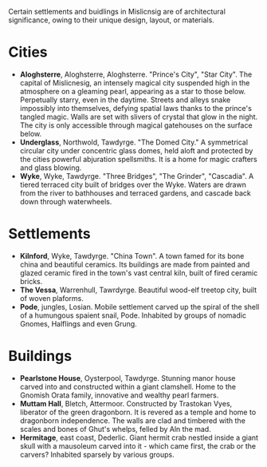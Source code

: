Certain settlements and buidlings in Mislicnsig are of architectural significance, owing to their unique design, layout, or materials.
# Cities
- **Aloghsterre**, Aloghsterre, Aloghsterre. "Prince's City", "Star City". The capital of Mislicnesig, an intensely magical city suspended high in the atmosphere on a gleaming pearl, appearing as a star to those below. Perpetually starry, even in the daytime. Streets and alleys snake impossibly into themselves, defying spatial laws thanks to the prince's tangled magic. Walls are set with slivers of crystal that glow in the night. The city is only accessible through magical gatehouses on the surface below.
- **Underglass**, Northwold, Tawdyrge. "The Domed City." A symmetrical circular city under concentric glass domes, held aloft and protected by the cities powerful abjuration spellsmiths. It is a home for magic crafters and glass blowing.
- **Wyke**, Wyke, Tawdyrge. "Three Bridges", "The Grinder", "Cascadia".  A tiered terraced city built of bridges over the Wyke. Waters are drawn from the river to bathhouses and terraced gardens, and cascade back down through waterwheels.
# Settlements
- **Kilnford**, Wyke, Tawdyrge. "China Town". A town famed for its bone china and beautiful ceramics. Its buildings are made from painted and glazed ceramic fired in the town's vast central kiln, built of fired ceramic bricks.
- **The Vessa**, Warrenhull, Tawrdyrge. Beautiful wood-elf treetop city, built of woven plaforms.
- **Pode**, jungles, Losian. Mobile settlement carved up the spiral of the shell of a humungous spaient snail, Pode. Inhabited by groups of nomadic Gnomes, Halflings and even Grung.
# Buildings
- **Pearlstone House**, Oysterpool, Tawdyrge. Stunning manor house carved into and constructed within a giant clamshell. Home to the Gnomish Orata family, innovative and wealthy pearl farmers.
- **Muttam Hall**, Bletch, Attermoor. Constructed by Trastokan Vyes, liberator of the green dragonborn. It is revered as a temple and home to dragonborn independence. The walls are clad and timbered with the scales and bones of Ghut's whelps, felled by Aln the mad.
- **Hermitage**, east coast, Dederlic. Giant hermit crab nestled inside a giant skull with a mausoleum carved into it - which came first, the crab or the carvers? Inhabited sparsely by various groups.